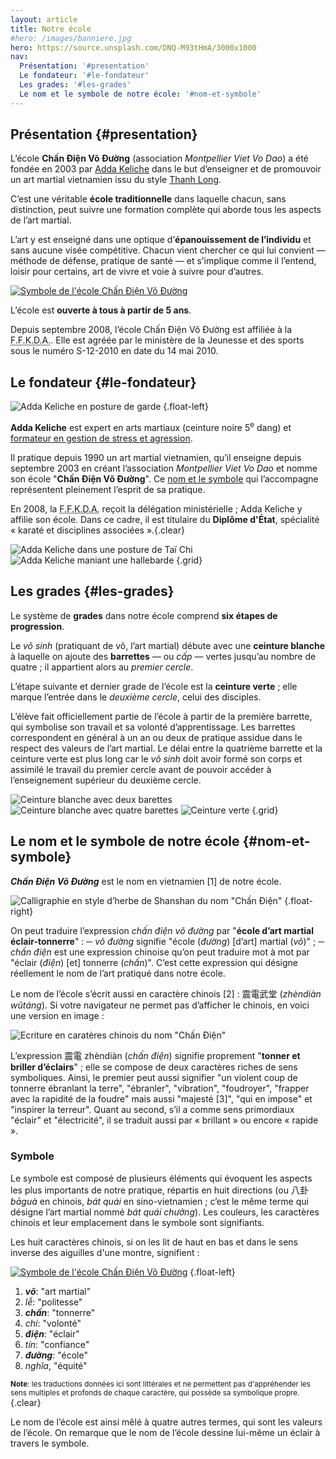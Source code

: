 ```yaml
---
layout: article
title: Notre école
#hero: /images/banniere.jpg
hero: https://source.unsplash.com/DNQ-M93tHmA/3000x1000
nav:
  Présentation: '#presentation'
  Le fondateur: '#le-fondateur'
  Les grades: '#les-grades'
  Le nom et le symbole de notre école: '#nom-et-symbole'
---
```


## Présentation {#presentation}

L’école **Chấn Điện Võ Đường** (association *Montpellier Viet Vo Dao*) a été fondée en 2003 par [Adda Keliche](#le-fondateur) dans le but d’enseigner et de promouvoir un art martial vietnamien issu du style [Thanh Long](./todo).

C’est une véritable **école traditionnelle** dans laquelle chacun, sans distinction, peut suivre une formation complète qui aborde tous les aspects de l’art martial.

L’art y est enseigné dans une optique d’**épanouissement de l’individu** et sans aucune visée compétitive. Chacun vient chercher ce qui lui convient — méthode de défense, pratique de santé — et s’implique comme il l’entend, loisir pour certains, art de vivre et voie à suivre pour d’autres.

[![Symbole de l'école Chấn Điện Võ Đường](/images/chandienbordnoir.jpg "Le symbole de notre école")](#nom-et-symbole)

L’école est **ouverte à tous à partir de 5 ans**.

Depuis septembre 2008, l’école Chấn Điện Võ Đường est affiliée à la <abbr title="Fédération française de karaté et disciplines associées">F.F.K.D.A.</abbr>. Elle est agréée par le ministère de la Jeunesse et des sports sous le numéro S-12-2010 en date du 14 mai 2010.





## Le fondateur {#le-fondateur}

![Adda Keliche en posture de garde](photos_adda_barnus_viet-b3548.jpg "Adda Keliche")
{.float-left}

**Adda Keliche** est expert en arts martiaux (ceinture noire 5<sup>e</sup> dang) et [formateur en gestion de stress et agression](/pro).

Il pratique depuis 1990 un art martial vietnamien, qu’il enseigne depuis septembre 2003 en créant l’association *Montpellier Viet Vo Dao* et nomme son école "**Chấn Điện Võ Đường**". Ce [nom et le symbole](#nom-et-symbole) qui l’accompagne représentent pleinement l’esprit de sa pratique.

En 2008, la <abbr title="Fédération française de karaté et disciplines associées">F.F.K.D.A.</abbr> reçoit la délégation ministérielle ; Adda Keliche y affilie son école. Dans ce cadre, il est titulaire du **Diplôme d'&Eacute;tat**, spécialité « karaté et disciplines associées ».{.clear}

![Adda Keliche dans une posture de Taï Chi](adda2.jpg)
![Adda Keliche maniant une hallebarde](adda3.jpg)
{.grid}



## Les grades {#les-grades}

Le système de **grades** dans notre école comprend **six étapes de progression**.

Le *võ sinh* (pratiquant de võ, l’art martial) débute avec une **ceinture blanche** à laquelle on ajoute des **barrettes** — ou *cấp* — vertes jusqu’au nombre de quatre ; il appartient alors au *premier cercle*.

L’étape suivante et dernier grade de l’école est la **ceinture verte** ; elle marque l’entrée dans le *deuxième cercle*, celui des disciples.

L’élève fait officiellement partie de l’école à partir de la première barrette, qui symbolise son travail et sa volonté d’apprentissage. Les barrettes correspondent en général à un an ou deux de pratique assidue dans le respect des valeurs de l’art martial. Le délai entre la quatrième barrette et la ceinture verte est plus long car le *võ sinh* doit avoir formé son corps et assimilé le travail du premier cercle avant de pouvoir accéder à l’enseignement supérieur du deuxième cercle.

![Ceinture blanche avec deux barettes](ceinture2cap.jpg)
![Ceinture blanche avec quatre barettes](ceinture4cap.jpg)
![Ceinture verte](ceintureverte.jpg)
{.grid}





## Le nom et le symbole de notre école {#nom-et-symbole}

***Chấn Điện Võ Đường*** est le nom en vietnamien [1] de notre école.

![Calligraphie en style d’herbe de Shanshan du nom "Chấn Điện"](chan-dien-shanshan.png "Chấn Điện<br>Calligraphie en style d’herbe de Shanshan")
{.float-right}

On peut traduire l’expression *chấn điện võ đường* par "**école d’art martial éclair-tonnerre**" :
─ *võ đường* signifie "école (*đường*) [d’art] martial (*võ*)" ;
─ *chấn điện* est une expression chinoise qu’on peut traduire mot à mot par "éclair (*điện*) [et] tonnerre (*chấn*)". C’est cette expression qui désigne réellement le nom de l’art pratiqué dans notre école.

Le nom de l’école s’écrit aussi en caractère chinois [2] : 震電武堂 (*zhèndiàn wǔtáng*). Si votre navigateur ne permet pas d’afficher le chinois, en voici une version en image :

![Ecriture en caratères chinois du nom "Chấn Điện"](zhendian.png)

L’expression 震電 zhèndiàn (*chấn điện*) signifie proprement "**tonner et briller d’éclairs**" ; elle se compose de deux caractères riches de sens symboliques. Ainsi, le premier peut aussi signifier "un violent coup de tonnerre ébranlant la terre", "ébranler", "vibration", "foudroyer", "frapper avec la rapidité de la foudre" mais aussi "majesté [3]", "qui en impose" et "inspirer la terreur". Quant au second, s’il a comme sens primordiaux "éclair" et "électricité", il se traduit aussi par « brillant » ou encore « rapide ».


### Symbole

Le symbole est composé de plusieurs éléments qui évoquent les aspects les plus importants de notre pratique, répartis en huit directions (ou 八卦 *bāguà* en chinois, *bát quái* en sino-vietnamien ; c’est le même terme qui désigne l’art martial nommé *bát quái chưởng*). Les couleurs, les caractères chinois et leur emplacement dans le symbole sont signifiants.

Les huit caractères chinois, si on les lit de haut en bas et dans le sens inverse des aiguilles d'une montre, signifient :

[![Symbole de l'école Chấn Điện Võ Đường](/images/chandienbordnoir.jpg)](nom-et-symbole)
{.float-left}

1. ***võ***: "art martial"
2. *lễ*: "politesse"
3. ***chấn***: "tonnerre"
4. *chí*: "volonté"
5. ***điện***: "éclair"
6. *tín*: "confiance"
7. ***đường***: "école"
8. *nghĩa*, "équité"

<small><strong>Note</strong>: les traductions données ici sont littérales et ne permettent pas d'appréhender les sens multiples et profonds de chaque caractère, qui possède sa symbolique propre.</small>{.clear}

Le nom de l’école est ainsi mêlé à quatre autres termes, qui sont les valeurs de l’école. On remarque que le nom de l’école dessine lui-même un éclair à travers le symbole.